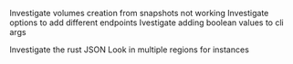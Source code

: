 Investigate volumes creation from snapshots not working
Investigate options to add different endpoints
Ivestigate adding boolean values to cli args

Investigate the rust JSON
Look in multiple regions for instances
